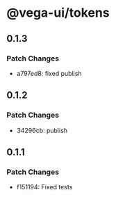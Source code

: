 # @vega-ui/tokens

## 0.1.3

### Patch Changes

- a797ed8: fixed publish

## 0.1.2

### Patch Changes

- 34296cb: publish

## 0.1.1

### Patch Changes

- f151194: Fixed tests
